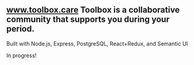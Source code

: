 www.toolbox.care
Toolbox is a collaborative community that supports you during your period.
-----

Built with Node.js, Express, PostgreSQL, React+Redux, and Semantic UI

In progress! 
